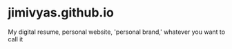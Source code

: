 # jimivyas.github.io
My digital resume, personal website, 'personal brand,' whatever you want to call it
